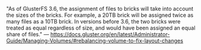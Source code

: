 
"As of GlusterFS 3.6, the assignment of files to bricks will take into account the sizes of the bricks. For example, a 20TB brick will be assigned twice as many files as a 10TB brick. In versions before 3.6, the two bricks were treated as equal regardless of size, and would have been assigned an equal share of files."
— https://docs.gluster.org/en/latest/Administrator-Guide/Managing-Volumes/#rebalancing-volume-to-fix-layout-changes
